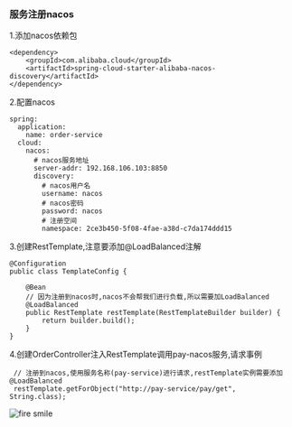 ### 服务注册nacos
1.添加nacos依赖包  
```
<dependency>
    <groupId>com.alibaba.cloud</groupId>  
    <artifactId>spring-cloud-starter-alibaba-nacos-discovery</artifactId>  
</dependency>
```
2.配置nacos
```
spring:
  application:
    name: order-service
  cloud:
    nacos:
      # nacos服务地址
      server-addr: 192.168.106.103:8850
      discovery:
        # nacos用户名
        username: nacos
        # nacos密码
        password: nacos
        # 注册空间
        namespace: 2ce3b450-5f08-4fae-a38d-c7da174ddd15
```
3.创建RestTemplate,注意要添加@LoadBalanced注解
```
@Configuration
public class TemplateConfig {

    @Bean
    // 因为注册到nacos时,nacos不会帮我们进行负载,所以需要加LoadBalanced
    @LoadBalanced
    public RestTemplate restTemplate(RestTemplateBuilder builder) {
        return builder.build();
    }
}
```
4.创建OrderController注入RestTemplate调用pay-nacos服务,请求事例
```
 // 注册到nacos,使用服务名称(pay-service)进行请求,restTemplate实例需要添加@LoadBalanced
 restTemplate.getForObject("http://pay-service/pay/get", String.class);
```
![fire smile](./fire_smile.gif)

